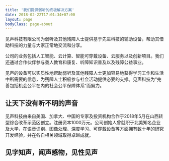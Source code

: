 ```yaml
---
title: '我们提供弱听的终极解决方案'
date: 2018-02-22T17:01:34+07:00
layout: page
bodyClass: page-about
---
```


见声科技有限公司为弱听及其他残障人士提供基于先进科技的辅助设备，帮助其借助科技的力量与大家正常地交流和分享。

公司的业务包括人工智能、云计算、智能可穿戴设备、云服务以及创新项目。我们还通过合作伙伴参与聋人教育和康复、听障知识普及以及残障公益事业。

见声的设备可以实质性地帮助弱听及其他残障人士更加容易地获得学习工作和生活中所需要的信息，为残障人士积极参与社会活动提供必要的支撑。见声科技为“完善包括机会公平在内的社会公平保障体系”而努力。

## 让天下没有听不明的声音

见声科技由来自美国、加拿大、中国的专家及投资机构合作于2018年5月在山西转型综合改革示范区创立。注册资本1000万元。公司创始人曾就职于北美知名企业及大学，在语音识别、图像处理、深度学习、可穿戴设备等方面拥有数十年的研究开发经验，并在各自相关领域取得卓越成就。

## 见字知声，闻声感物，见性见声


